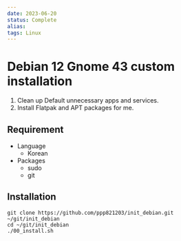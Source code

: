 ```yaml
---
date: 2023-06-20
status: Complete 
alias: 
tags: Linux
---
```


# Debian 12 Gnome 43 custom installation

1. Clean up Default unnecessary apps and services.
2. Install Flatpak and APT packages for me.

## Requirement
- Language
    - Korean
- Packages
    - sudo 
    - git
        
## Installation
```
git clone https://github.com/ppp821203/init_debian.git ~/git/init_debian
cd ~/git/init_debian
./00_install.sh
```